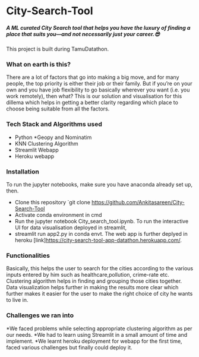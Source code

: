 # City-Search-Tool

##### A ML curated City Search tool that helps you have the luxury of finding a place that suits you—and not necessarily just your career.😎
This project is built during TamuDatathon.
&NewLine;
### What on earth is this?
There are a lot of factors that go into making a big move, and for many people, the top priority is either their job or their family. But if you’re on your own and you have job flexibility to go basically wherever you want (i.e. you work remotely), then what? This is our solution and visualisation for this dillema which helps in getting a better clarity regarding which place to choose being suitable from all the factors.

### Tech Stack and Algorithms used
* Python
*Geopy and Nominatim
* KNN Clustering Algorithm
* Streamlit Webapp
* Heroku webapp

### Installation
To run the jupyter notebooks, make sure you have anaconda already set up, then.
* Clone this repository `git clone https://github.com/Ankitasareen/City-Search-Tool
* Activate conda environment in cmd 
* Run the jupyter notebook City_search_tool.ipynb.
To run the interactive UI for data visualisation deployed in streamlit,
* streamlit run app2.py in conda envt.
The web app is further deplyed in heroku [link]https://city-search-tool-app-datathon.herokuapp.com/.


### Functionalities
Basically, this helps the user to search for the cities according to the various inputs entered by him such as healthcare,pollution, crime-rate etc. Clustering algorithm helps in finding and grouping those cities together. Data visualization helps further in making the results more clear which further makes it easier for the user to make the right choice of city he wants to live in.

### Challenges we ran into
*We faced problems while selecting appropriate clustering algorithm as per our needs.
*We had to learn using Streamlit in a small amount of time and implement.
*We learnt heroku deployment for webapp for the first time, faced various challenges but finally could deploy it.






